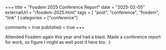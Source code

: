 +++
title = "Fosdem 2025 Conference Report"
date = "2025-02-05"
externalUrl =  "/fosdem-2025.html"
tags = [
   "post",
   "conference",
   "fosdem",
   "link"
]
categories = ["conference"]

comments = true
published = true
+++

Attended Fosdem again this year and had a blast. Made a conference report for work, so figure I
might as well post it here too. :)
